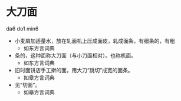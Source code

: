 # 大刀面
da6 do1 min6
+ 小麦屑加适量水，放在轧面机上压成面皮，轧成面条，有细条的，有粗
  * 如东方言词典
+ 条的，这种面称大刀面（与小刀面相对）。也称机面。
  * 如东方言词典
+ 旧时面饼店手工擀的面，用大刀“跳切”成宽的面条。
  * 如皋方言词典
+ 见“切面”。
  * 如皋方言词典
